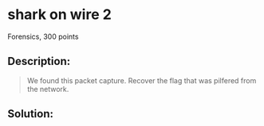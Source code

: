 # shark on wire 2
Forensics, 300 points

## Description:
> We found this packet capture. Recover the flag that was pilfered from the network.


## Solution: 


